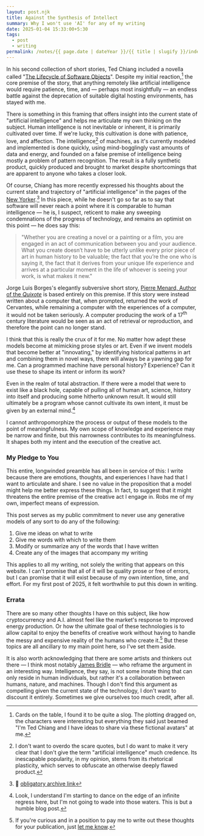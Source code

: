 ```yaml
---
layout: post.njk
title: Against the Synthesis of Intellect
summary: Why I won't use 'AI' for any of my writing
date: 2025-01-04 15:33:00+5:30
tags:
  - post
  - writing
permalink: /notes/{{ page.date | dateYear }}/{{ title | slugify }}/index.html
---
```


In his second collection of short stories, Ted Chiang included a novella called "[The Lifecycle of Software Objects](https://en.wikipedia.org/wiki/The_Lifecycle_of_Software_Objects)". Despite my initial reaction,[^1] the core premise of the story, that anything remotely like artificial intelligence would require patience, time, and — perhaps most insightfully — an endless battle against the deprecation of suitable digital hosting environments, has stayed with me.

There is something in this framing that offers insight into the current state of "artificial intelligence" and helps me articulate my own thinking on the subject. Human intelligence is not inevitable or inherent, it is primarily cultivated over time. If we're lucky, this cultivation is done with patience, love, and affection. The intelligence[^2] of machines, as it's currently modeled and implemented is done quickly, using mind-bogglingly vast amounts of data and energy, and founded on a false premise of intelligence being mostly a problem of pattern recognition. The result is a fully synthetic product, quickly produced and brought to market despite shortcomings that are apparent to anyone who takes a closer look.

Of course, Chiang has more recently expressed his thoughts about the current state and trajectory of "artificial intelligence" in the pages of the [New Yorker](https://www.newyorker.com/culture/the-weekend-essay/why-ai-isnt-going-to-make-art).[^3] In this piece, while he doesn't go so far as to say that software will never reach a point where it is comparable to human intelligence — he is, I suspect, reticent to make any sweeping condemnations of the progress of technology, and remains an optimist on this point — he does say this:

> "Whether you are creating a novel or a painting or a film, you are engaged in an act of communication between you and your audience. What you create doesn’t have to be utterly unlike every prior piece of art in human history to be valuable; the fact that you’re the one who is saying it, the fact that it derives from your unique life experience and arrives at a particular moment in the life of whoever is seeing your work, is what makes it new."

Jorge Luis Borges's elegantly subversive short story, [Pierre Menard, Author of the _Quixote_](https://raley.english.ucsb.edu/wp-content/Engl10/Pierre-Menard.pdf) is based entirely on this premise. If this story were instead written about a computer that, when prompted, returned the work of Cervantes, while remaining a computer with the experiences of a computer, it would not be taken seriously. A computer producing the work of a 17<sup>th</sup> century literature would be seen as an act of retrieval or reproduction, and therefore the point can no longer stand.

I think that this is really the crux of it for me. No matter how adept these models become at mimicking prose styles or art. Even if we invent models that become better at "innovating," by identifying historical patterns in art and combining them in novel ways, there will always be a yawning gap for me. Can a programmed machine have personal history? Experience? Can it use these to shape its intent or inform its work?

Even in the realm of total abstraction. If there were a model that were to exist like a black hole, capable of pulling all of human art, science, history into itself and producing some hitherto unknown result. It would still ultimately be a program whose cannot cultivate its own intent, it must be given by an external mind.[^4]

I cannot anthropomorphize the process or output of these models to the point of meaningfulness. My own scope of knowledge and experience may be narrow and finite, but this narrowness contributes to its meaningfulness. It shapes both my intent and the execution of the creative act.

### My Pledge to You

This entire, longwinded preamble has all been in service of this: I write because there are emotions, thoughts, and experiences I have had that I want to articulate and share. I see no value in the proposition that a model might help me better express these things. In fact, to suggest that it might threatens the entire premise of the creative act I engage in. Robs me of my own, imperfect means of expression.

This post serves as my public commitment to never use any generative models of any sort to do any of the following:
1. Give me ideas on what to write
2. Give me words with which to write them
3. Modify or summarize any of the words that I have written
4. Create any of the images that accompany my writing

This applies to all my writing, not solely the writing that appears on this website. I can't promise that all of it will be quality prose or free of errors, but I can promise that it will exist because of my own intention, time, and effort. For my first post of 2025, it felt worthwhile to put this down in writing.

### Errata

There are so many other thoughts I have on this subject, like how cryptocurrency and A.I. almost feel like the market's response to improved energy production. Or how the ultimate goal of these technologies is to allow capital to enjoy the benefits of creative work without having to handle the messy and expensive reality of the humans who create it.[^5] But these topics are all ancillary to my main point here, so I've set them aside.

It is also worth acknowledging that there are some artists and thinkers out there — I think most notably [James Bridle](https://en.wikipedia.org/wiki/Ways_of_Being) — who reframe the argument in an interesting way. Intelligence, they say, is not some innate thing that can only reside in human individuals, but rather it's a collaboration between humans, nature, and machines. Though I don't find this argument as compelling given the current state of the technology, I don't want to discount it entirely. Sometimes we give ourselves too much credit, after all.


[^1]: Cards on the table, I found it to be quite a slog. The plotting dragged on, the characters were interesting but everything they said just beamed "I'm Ted Chiang and I have ideas to share via these fictional avatars" at me.
[^2]: I don't want to overdo the scare quotes, but I do want to make it very clear that I don't give the term "artificial intelligence" much credence. Its inescapable popularity, in my opinion, stems from its rhetorical plasticity, which serves to obfuscate an otherwise deeply flawed product.
[^3]: 💾 [obligatory archive link](https://web.archive.org/web/20240925023528/https://www.newyorker.com/culture/the-weekend-essay/why-ai-isnt-going-to-make-art)
[^4]: Look, I understand I'm starting to dance on the edge of an infinite regress here, but I'm not going to wade into those waters. This is but a humble blog post.
[^5]: If you're curious and in a position to pay me to write out these thoughts for your publication, just [let me know](mailto:josh@cyberb.space).
